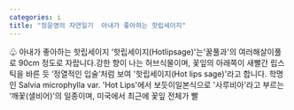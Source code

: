 ```yaml
---
categories: i
title: "정윤영의 자연일기  아내가 좋아하는 핫립세이지"
---
```

♧ 아내가 좋아하는 핫립세이지									‘핫립세이지(Hotlipsage)&#39;는&#39;꿀풀과&#39;의 여러해살이풀로 90cm 정도로 자랍니다.강한 향이 나는 허브식물이며, 꽃잎의 아래쪽이 새빨간 립스틱을 바른 듯 ‘정열적인 입술’처럼 보여 &#39;핫립세이지(Hot lips sage)&#39;라고 합니다.									학명인 Salvia microphylla var. &#39;Hot Lips&#39;에서 보듯이일본식으로 &#39;사루비아&#39;라고 부르는 ‘깨꽃(샐비어)’의 일종이며, 미국에서 최근에 꽃잎 전체가 빨